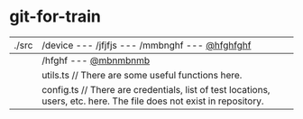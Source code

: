 # git-for-train

| <span style='font-weight:400;'>./src</span> | <div style='font-weight:400;text-align:left;font-size:16px'>/device --- /jfjfjs --- /mmbnghf --- <a href="https://www.youtube.com/watch?v=qdT7-7o4sq8">@hfghfghf</a></div> |
| --- | --- |
| | /hfghf --- [@mbnmbnmb](https://www.youtube.com/watch?v=qdT7-7o4sq8) |
| | utils.ts // There are some useful functions here. |
| | config.ts // There are credentials, list of test locations, users, etc. here. The file does not exist in repository. |

